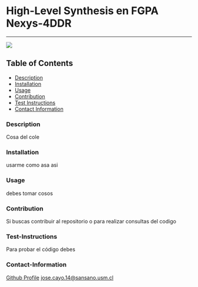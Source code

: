 # High-Level Synthesis en FGPA Nexys-4DDR
----

<a href="https://img.shields.io/badge/License-undefined-brightgreen"><img src="https://img.shields.io/badge/License-undefined-brightgreen"></a>

## Table of Contents
- [Description](#description)
- [Installation](#installation)
- [Usage](#usage)
- [Contribution](#contribution)
- [Test Instructions](#test-instructions)
- [Contact Information](#contact-information)

### Description
Cosa del cole

### Installation
usarme como asa  asi

### Usage
debes tomar cosos

### Contribution
Si buscas contribuir al repositorio o para realizar consultas del codigo

### Test-Instructions
Para probar el código debes

### Contact-Information
[Github Profile](https://github.com/Joptis)
jose.cayo.14@sansano.usm.cl

